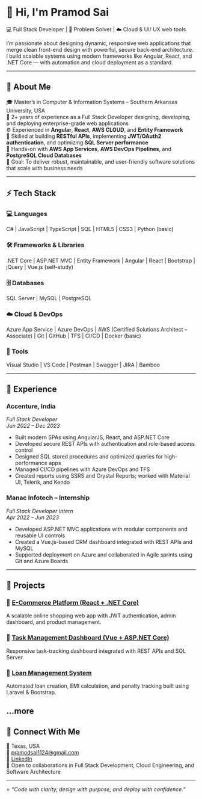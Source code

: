# 👋 Hi, I'm Pramod Sai

💻 Full Stack Developer | 🧠 Problem Solver | ☁️ Cloud & UI/ UX web tools

I’m passionate about designing dynamic, responsive web applications that merge clean front-end design with powerful, secure back-end architecture. I build scalable systems using modern frameworks like Angular, React, and .NET Core — with automation and cloud deployment as a standard.

---

## 🧠 About Me
🎓 Master’s in Computer & Information Systems – Southern Arkansas University, USA  
💼 2+ years of experience as a Full Stack Developer designing, developing, and deploying enterprise-grade web applications  
⚙️ Experienced in **Angular**, **React**, **AWS CLOUD**, and **Entity Framework**  
🧩 Skilled at building **RESTful APIs**, implementing **JWT/OAuth2 authentication**, and optimizing **SQL Server performance**  
🚀 Hands-on with **AWS App Services**, **AWS DevOps Pipelines**, and **PostgreSQL Cloud Databases**  
🎯 Goal: To deliver robust, maintainable, and user-friendly software solutions that scale with business needs  

---

## ⚡ Tech Stack

### 💻 Languages  
C# | JavaScript | TypeScript | SQL | HTML5 | CSS3 | Python (basic)

### 🛠 Frameworks & Libraries  
.NET Core | ASP.NET MVC | Entity Framework | Angular | React | Bootstrap | jQuery | Vue.js (self-study)

### 🗄 Databases  
SQL Server | MySQL | PostgreSQL  

### ☁️ Cloud & DevOps  
Azure App Service | Azure DevOps | AWS (Certified Solutions Architect – Associate) | Git | GitHub | TFS | CI/CD | Docker (basic)

### 🧪 Tools  
Visual Studio | VS Code | Postman | Swagger | JIRA | Bamboo  

---

## 🧩 Experience

### **Accenture, India**
*Full Stack Developer*  
*Jun 2022 – Dec 2023*  
- Built modern SPAs using AngularJS, React, and ASP.NET Core  
- Developed secure REST APIs with authentication and role-based access control  
- Designed SQL stored procedures and optimized queries for high-performance apps  
- Managed CI/CD pipelines with Azure DevOps and TFS  
- Created reports using SSRS and Crystal Reports; worked with Material UI, Telerik, and Kendo  

### **Manac Infotech – Internship**
*Full Stack Developer Intern*  
*Apr 2022 – Jun 2023*  
- Developed ASP.NET MVC applications with modular components and reusable UI controls  
- Created a Vue.js-based CRM dashboard integrated with REST APIs and MySQL  
- Supported deployment on Azure and collaborated in Agile sprints using Git and Azure Boards  

---

## 🧩 Projects

### 🔹 [E-Commerce Platform (React + .NET Core)](#)
A scalable online shopping web app with JWT authentication, admin dashboard, and product management.

### 🔹 [Task Management Dashboard (Vue + ASP.NET Core)](#)
Responsive task-tracking dashboard integrated with REST APIs and SQL Server.

### 🔹 [Loan Management System](https://github.com/PramodSaiKanamaneni/Loan-Management-System)
Automated loan creation, EMI calculation, and penalty tracking built using Laravel & Bootstrap.


...more
---

## 🤝 Connect With Me
📍 Texas, USA  
📧 [pramodsai1124@gmail.com](mailto:pramodsai1124@gmail.com)  
🔗 [LinkedIn](https://www.linkedin.com/in/pramod-sai/)  
💬 Open to collaborations in Full Stack Development, Cloud Engineering, and Software Architecture  

---

⭐ *“Code with clarity, design with purpose, and deploy with confidence.”*
